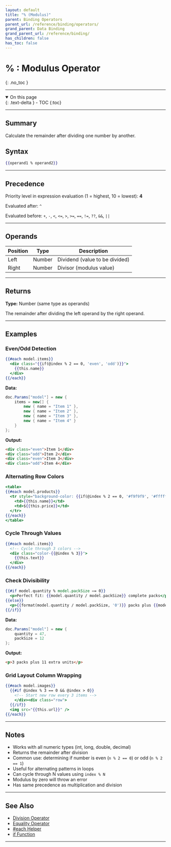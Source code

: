 ```yaml
---
layout: default
title: "% (Modulus)"
parent: Binding Operators
parent_url: /reference/binding/operators/
grand_parent: Data Binding
grand_parent_url: /reference/binding/
has_children: false
has_toc: false
---
```


# % : Modulus Operator
{: .no_toc }

---

<details open class='top-toc' markdown="block">
  <summary>
    On this page
  </summary>
  {: .text-delta }
- TOC
{:toc}
</details>

---

## Summary

Calculate the remainder after dividing one number by another.

## Syntax

```handlebars
{{operand1 % operand2}}
```

---

## Precedence

Priority level in expression evaluation (1 = highest, 10 = lowest): **4**

Evaluated after: `^`

Evaluated before: `+`, `-`, `<`, `<=`, `>`, `>=`, `==`, `!=`, `??`, `&&`, `||`

---

## Operands

| Position | Type | Description |
|----------|------|-------------|
| Left | Number | Dividend (value to be divided) |
| Right | Number | Divisor (modulus value) |

---

## Returns

**Type:** Number (same type as operands)

The remainder after dividing the left operand by the right operand.

---

## Examples

### Even/Odd Detection

```handlebars
{{#each model.items}}
  <div class="{{if(@index % 2 == 0, 'even', 'odd')}}">
    {{this.name}}
  </div>
{{/each}}
```

**Data:**
```csharp
doc.Params["model"] = new {
    items = new[] {
        new { name = "Item 1" },
        new { name = "Item 2" },
        new { name = "Item 3" },
        new { name = "Item 4" }
    }
};
```

**Output:**
```html
<div class="even">Item 1</div>
<div class="odd">Item 2</div>
<div class="even">Item 3</div>
<div class="odd">Item 4</div>
```

### Alternating Row Colors

```handlebars
<table>
{{#each model.products}}
  <tr style="background-color: {{if(@index % 2 == 0, '#f9f9f9', '#ffffff')}}">
    <td>{{this.name}}</td>
    <td>${{this.price}}</td>
  </tr>
{{/each}}
</table>
```

### Cycle Through Values

```handlebars
{{#each model.items}}
  <!-- Cycle through 3 colors -->
  <div class="color-{{@index % 3}}">
    {{this.text}}
  </div>
{{/each}}
```

### Check Divisibility

```handlebars
{{#if model.quantity % model.packSize == 0}}
  <p>Perfect fit: {{model.quantity / model.packSize}} complete packs</p>
{{else}}
  <p>{{format(model.quantity / model.packSize, '0')}} packs plus {{model.quantity % model.packSize}} extra units</p>
{{/if}}
```

**Data:**
```csharp
doc.Params["model"] = new {
    quantity = 47,
    packSize = 12
};
```

**Output:**
```html
<p>3 packs plus 11 extra units</p>
```

### Grid Layout Column Wrapping

```handlebars
{{#each model.images}}
  {{#if @index % 3 == 0 && @index > 0}}
    <!-- Start new row every 3 items -->
    </div><div class="row">
  {{/if}}
  <img src="{{this.url}}" />
{{/each}}
```

---

## Notes

- Works with all numeric types (int, long, double, decimal)
- Returns the remainder after division
- Common use: determining if number is even (`n % 2 == 0`) or odd (`n % 2 == 1`)
- Useful for alternating patterns in loops
- Can cycle through N values using `index % N`
- Modulus by zero will throw an error
- Has same precedence as multiplication and division

---

## See Also

- [Division Operator](./division.md)
- [Equality Operator](./equality.md)
- [#each Helper](../helpers/each.md)
- [if Function](../functions/if.md)

---
